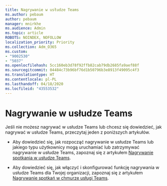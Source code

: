 ```yaml
---
title: Nagrywanie w usłudze Teams
ms.author: pebaum
author: pebaum
manager: mnirkhe
ms.audience: Admin
ms.topic: article
ROBOTS: NOINDEX, NOFOLLOW
localization_priority: Priority
ms.collection: Adm_O365
ms.custom:
- "9002530"
- "5037"
ms.openlocfilehash: 5cc160eb3d78f92ffb82cab79db2685fa9aef88f
ms.sourcegitcommit: 04484c73b96bf76d1b50796b3e8913f49095c4f3
ms.translationtype: HT
ms.contentlocale: pl-PL
ms.lasthandoff: 04/18/2020
ms.locfileid: "43553532"
---
```

# <a name="recording-in-teams"></a>Nagrywanie w usłudze Teams

Jeśli nie możesz nagrywać w usłudze Teams lub chcesz się dowiedzieć, jak nagrywać w usłudze Teams, przeczytaj jeden z poniższych artykułów.

- Aby dowiedzieć się, jak rozpocząć nagrywanie w usłudze Teams lub jakiego typu użytkownicy mogą uruchamiać lub zatrzymywać nagrywanie w usłudze Teams, zapoznaj się z artykułem [Nagrywanie spotkania w usłudze Teams](https://support.office.com/client/34dfbe7f-b07d-4a27-b4c6-de62f1348c24).

- Aby dowiedzieć się, jak włączyć i skonfigurować funkcję nagrywania w usłudze Teams dla Twojej organizacji, zapoznaj się z artykułem [Nagrywanie spotkań w chmurze usługi Teams](https://docs.microsoft.com/microsoftteams/cloud-recording).
